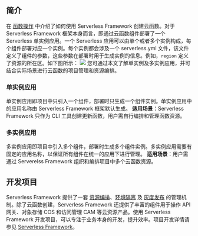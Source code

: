 ## 简介
在 [函数操作](https://intl.cloud.tencent.com/document/product/583/36707) 中介绍了如何使用 Serverless Framework 创建云函数。对于 Serverless Framework 框架本身而言，即通过云函数组件部署了一个 Serverless 单实例应用。一个 Serverless 应用可以由单个或者多个实例构成，每个组件部署对应一个实例。每个实例都会涉及一个 serverless.yml 文件，该文件定义了组件的参数，这些参数在部署时用于生成实例的信息。例如，`region` 定义了资源的所在区。如下图所示：
![](https://main.qcloudimg.com/raw/68277ceca4862936d41a2e1197091ccf.svg)
您可通过本文了解单实例及多实例应用，并可结合实际场景进行云函数的项目管理和资源编排。


### 单实例应用
单实例应用即项目中只引入一个组件，部署时只生成一个组件实例。单实例应用中的应用名称由 Serverless Framework 框架默认生成。
**适用场景**：Serverless Framework 只作为 CLI 工具创建更新函数，用户需自行编排和管理函数资源。

### 多实例应用
多实例应用即项目中引入多个组件，部署时生成多个组件实例。多实例应用需要有固定的应用名称，以保证所有组件在统一的应用下进行管理。
**适用场景**：用户需通过 Serverelss Framework 组织和编排项目中多个云函数资源。

## 开发项目

Serverless Framework 提供了一套 [资源编排](https://intl.cloud.tencent.com/document/product/1040/38288)、[环境隔离](https://intl.cloud.tencent.com/document/product/1040/38289) 及 [灰度发布](https://intl.cloud.tencent.com/document/product/1040/38289) 的管理机制。除了云函数创建，Serverless Framework 还提供了丰富的组件用于操作 API 网关、对象存储 COS 和访问管理 CAM 等云资源产品。使用 Serverless Framework 开发项目，可以专注于业务本身的开发，提升效率。项目开发详情请参见 [Serverless Framework](https://intl.cloud.tencent.com/document/product/1040/38289)。
